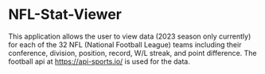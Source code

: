 # NFL-Stat-Viewer
This application allows the user to view data (2023 season only currently) for each of the 32 NFL (National Football League) teams including their conference, division, position, record, W/L streak, and point difference. The football api at https://api-sports.io/ is used for the data. 
